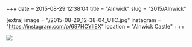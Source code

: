 +++
date = 2015-08-29 12:38:04
title = "Alnwick"
slug = "2015/Alnwick"

[extra]
image = "/2015-08-29_12-38-04_UTC.jpg"
instagram = "https://instagram.com/p/697HCYIIEX"
location = "Alnwick Castle"
+++

<img src="/2015-08-29_12-38-04_UTC.jpg" />
